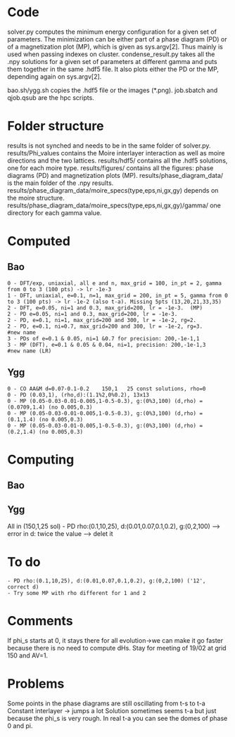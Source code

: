 # Code 
solver.py computes the minimum energy configuration for a given set of parameters. The minimization can be either part of a phase
    diagram (PD) or of a magnetization plot (MP), which is given as sys.argv[2]. Thus mainly is used when passing indexes on cluster.
condense_result.py takes all the .npy solutions for a given set of parameters at different gamma and puts them together in the same .hdf5 file.
    It also plots either the PD or the MP, depending again on sys.argv[2].

bao.sh/ygg.sh copies the .hdf5 file or the images (\*.png).
job.sbatch and qjob.qsub are the hpc scripts.

# Folder structure
results is not synched and needs to be in the same folder of solver.py.
results/Phi_values contains the Moire interlayer interaction as well as moire directions and the two lattices.
results/hdf5/ contains all the .hdf5 solutions, one for each moire type.
results/figures/ contains all the figures: phase diagrams (PD) and magnetization plots (MP).
results/phase_diagram_data/ is the main folder of the .npy results.
results/phase_diagram_data/moire_specs(type,eps,ni,gx,gy) depends on the moire structure.
results/phase_diagram_data/moire_specs(type,eps,ni,gx,gy)/gamma/ one directory for each gamma value.

# Computed 
## Bao
    0 - DFT/exp, uniaxial, all e and n, max_grid = 100, in_pt = 2, gamma from 0 to 3 (100 pts) -> lr -1e-3
    1 - DFT, uniaxial, e=0.1, n=1, max_grid = 200, in_pt = 5, gamma from 0 to 3 (100 pts) -> lr -1e-2 (also t-a). Missing 5pts (13,20,21,33,35)
    2 - DFT, e=0.05, ni=1 and 0.3, max_grid=200, lr = -1e-3.  (MP)
    2 - PD e=0.05, ni=1 and 0.3, max_grid=200, lr = -1e-3.
    2 - PD, e=0.1, ni=1, max_grid=200 and 300, lr = -1e-2, rg=2.
    2 - PD, e=0.1, ni=0.7, max_grid=200 and 300, lr = -1e-2, rg=3.
    #new name
    3 - PDs of e=0.1 & 0.05, ni=1 &0.7 for precision: 200,-1e-1,1    
    3 - MP (DFT), e=0.1 & 0.05 & 0.04, ni=1, precision: 200,-1e-1,3
    #new name (LR)
## Ygg
    0 - CO AA&M d=0.07-0.1-0.2    150,1   25 const solutions, rho=0
    0 - PD (0.03,1), (rho,d):(1.1%2,0%0.2), 13x13
    0 - MP (0.05-0.03-0.01-0.005,1-0.5-0.3), g:(0%3,100) (d,rho) = (0.0709,1.4) (no 0.005,0.3)
    0 - MP (0.05-0.03-0.01-0.005,1-0.5-0.3), g:(0%3,100) (d,rho) = (0.1,1.4) (no 0.005,0.3)
    0 - MP (0.05-0.03-0.01-0.005,1-0.5-0.3), g:(0%3,100) (d,rho) = (0.2,1.4) (no 0.005,0.3)

# Computing
## Bao
## Ygg
All in (150,1,25 sol)
    - PD rho:(0.1,10,25), d:(0.01,0.07,0.1,0.2), g:(0,2,100)    --> error in d: twice the value --> delet it

# To do
    - PD rho:(0.1,10,25), d:(0.01,0.07,0.1,0.2), g:(0,2,100) ('12', correct d)
    - Try some MP with rho different for 1 and 2

# Comments
If phi_s starts at 0, it stays there for all evolution->we can make it go faster because there is no need to compute dHs.
Stay for meeting of 19/02 at grid 150 and AV=1.

# Problems
Some points in the phase diagrams are still oscillating from t-s to t-a
Constant interlayer -> jumps a lot
Solution sometimes seems t-a but just because the phi_s is very rough. In real t-a you can see the domes of phase 0 and pi.





